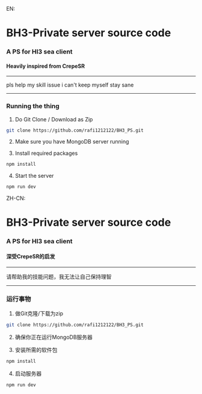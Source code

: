 EN:
# BH3-Private server source code
### A PS for HI3 sea client
#### Heavily inspired from CrepeSR
--------------------------
pls help my skill issue i can't keep myself stay sane
__________________________
### Running the thing
1. Do Git Clone / Download as Zip

```bash
git clone https://github.com/rafi1212122/BH3_PS.git 
```

2. Make sure you have MongoDB server running

3. Install required packages

```bash
npm install 
```

4. Start the server
```bash
npm run dev
```

ZH-CN:
# BH3-Private server source code
### A PS for HI3 sea client
#### 深受CrepeSR的启发
--------------------------
请帮助我的技能问题，我无法让自己保持理智
__________________________
### 运行事物
1. 做Git克隆/下载为zip

```bash
git clone https://github.com/rafi1212122/BH3_PS.git 
```

2. 确保你正在运行MongoDB服务器

3. 安装所需的软件包

```bash
npm install 
```

4. 启动服务器
```bash
npm run dev
```